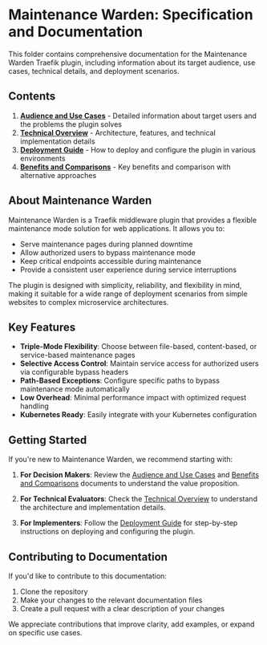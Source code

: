 # Maintenance Warden: Specification and Documentation

This folder contains comprehensive documentation for the Maintenance Warden Traefik plugin, including information about its target audience, use cases, technical details, and deployment scenarios.

## Contents

1. [**Audience and Use Cases**](audience_and_use_cases.md) - Detailed information about target users and the problems the plugin solves
2. [**Technical Overview**](technical_overview.md) - Architecture, features, and technical implementation details
3. [**Deployment Guide**](deployment_guide.md) - How to deploy and configure the plugin in various environments
4. [**Benefits and Comparisons**](benefits_and_comparisons.md) - Key benefits and comparison with alternative approaches

## About Maintenance Warden

Maintenance Warden is a Traefik middleware plugin that provides a flexible maintenance mode solution for web applications. It allows you to:

- Serve maintenance pages during planned downtime
- Allow authorized users to bypass maintenance mode
- Keep critical endpoints accessible during maintenance
- Provide a consistent user experience during service interruptions

The plugin is designed with simplicity, reliability, and flexibility in mind, making it suitable for a wide range of deployment scenarios from simple websites to complex microservice architectures.

## Key Features

- **Triple-Mode Flexibility**: Choose between file-based, content-based, or service-based maintenance pages
- **Selective Access Control**: Maintain service access for authorized users via configurable bypass headers
- **Path-Based Exceptions**: Configure specific paths to bypass maintenance mode automatically
- **Low Overhead**: Minimal performance impact with optimized request handling
- **Kubernetes Ready**: Easily integrate with your Kubernetes configuration

## Getting Started

If you're new to Maintenance Warden, we recommend starting with:

1. **For Decision Makers**: Review the [Audience and Use Cases](audience_and_use_cases.md) and [Benefits and Comparisons](benefits_and_comparisons.md) documents to understand the value proposition.

2. **For Technical Evaluators**: Check the [Technical Overview](technical_overview.md) to understand the architecture and implementation details.

3. **For Implementers**: Follow the [Deployment Guide](deployment_guide.md) for step-by-step instructions on deploying and configuring the plugin.

## Contributing to Documentation

If you'd like to contribute to this documentation:

1. Clone the repository
2. Make your changes to the relevant documentation files
3. Create a pull request with a clear description of your changes

We appreciate contributions that improve clarity, add examples, or expand on specific use cases. 